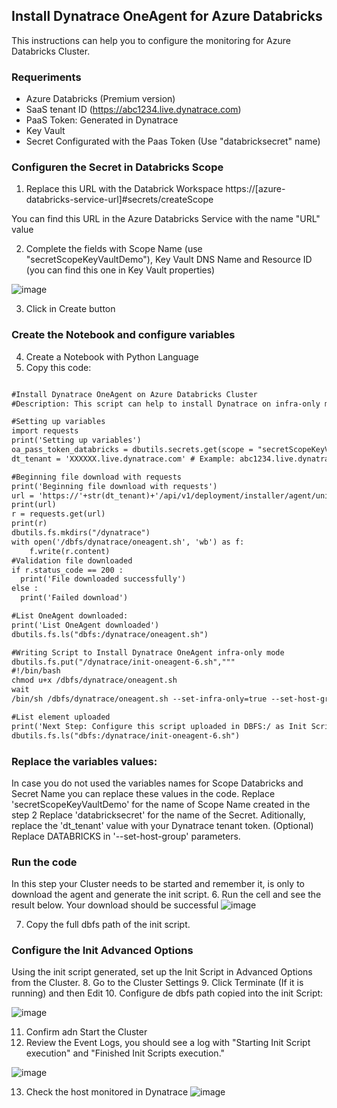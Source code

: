 ## Install Dynatrace OneAgent for Azure Databricks

This instructions can help you to configure the monitoring for Azure Databricks Cluster.

### Requeriments

- Azure Databricks (Premium version)
- SaaS tenant ID (https://abc1234.live.dynatrace.com)
- PaaS Token: Generated in Dynatrace
- Key Vault
- Secret Configurated with the Paas Token (Use "databricksecret" name)

### Configuren the Secret in Databricks Scope

1. Replace this URL with the Databrick Workspace
https://[azure-databricks-service-url]#secrets/createScope
  
  You can find this URL in the Azure Databricks Service with the name "URL" value
  
2. Complete the fields with Scope Name (use "secretScopeKeyVaultDemo"), Key Vault DNS Name and Resource ID (you can find this one in Key Vault properties)

![image](https://user-images.githubusercontent.com/63391165/131609924-673c2948-297c-4ae8-823a-7b33c593fc91.png)

3. Click in Create button 
  
### Create the Notebook and configure variables
  
4. Create a Notebook with Python Language
5. Copy this code:

```markdown

#Install Dynatrace OneAgent on Azure Databricks Cluster
#Description: This script can help to install Dynatrace on infra-only mode to get infrastructure visibility

#Setting up variables
import requests
print('Setting up variables')
oa_pass_token_databricks = dbutils.secrets.get(scope = "secretScopeKeyVaultDemo", key = "databricksecret")
dt_tenant = 'XXXXXX.live.dynatrace.com' # Example: abc1234.live.dynatrace.com

#Beginning file download with requests
print('Beginning file download with requests')
url = 'https://'+str(dt_tenant)+'/api/v1/deployment/installer/agent/unix/default/latest?Api-Token='+str(oa_pass_token_databricks) +'&arch=x86&flavor=default'
print(url)
r = requests.get(url)
print(r)
dbutils.fs.mkdirs("/dynatrace")
with open('/dbfs/dynatrace/oneagent.sh', 'wb') as f:
    f.write(r.content)
#Validation file downloaded
if r.status_code == 200 :
  print('File downloaded successfully')
else :
  print('Failed download')

#List OneAgent downloaded:
print('List OneAgent downloaded')
dbutils.fs.ls("dbfs:/dynatrace/oneagent.sh")

#Writing Script to Install Dynatrace OneAgent infra-only mode
dbutils.fs.put("/dynatrace/init-oneagent-6.sh","""
#!/bin/bash
chmod u+x /dbfs/dynatrace/oneagent.sh
wait
/bin/sh /dbfs/dynatrace/oneagent.sh --set-infra-only=true --set-host-group=DATABRICKS""", True)

#List element uploaded
print('Next Step: Configure this script uploaded in DBFS:/ as Init Script in Cluster Advanced Options')
dbutils.fs.ls("dbfs:/dynatrace/init-oneagent-6.sh")

```
### Replace the variables values:
In case you do not used the variables names for Scope Databricks and Secret Name you can replace these values in the code.
Replace 'secretScopeKeyVaultDemo' for the name of Scope Name created in the step 2
Replace 'databricksecret' for the name of the Secret.
Aditionally, replace the 'dt_tenant' value with your Dynatrace tenant token.
(Optional) Replace DATABRICKS in '--set-host-group' parameters.
  
### Run the code
In this step your Cluster needs to be started and remember it, is only to download the agent and generate the init script.
6. Run the cell and see the result below. Your download should be successful
![image](https://user-images.githubusercontent.com/63391165/131608953-0810540e-061e-452b-94be-38e11070cc04.png)

7. Copy the full dbfs path of the init script.

### Configure the Init Advanced Options
Using the init script generated, set up the Init Script in Advanced Options from the Cluster.
8. Go to the Cluster Settings
9. Click Terminate (If it is running) and then Edit
10. Configure de dbfs path copied into the init Script:

![image](https://user-images.githubusercontent.com/63391165/131608595-8d4529af-3f22-4742-8619-a954b03da79f.png)

11. Confirm adn Start the Cluster
12. Review the Event Logs, you should see a log with "Starting Init Script execution" and "Finished Init Scripts execution."

![image](https://user-images.githubusercontent.com/63391165/131608732-1b0e2702-4ad0-4a1f-9980-d351beabee12.png)

13. Check the host monitored in Dynatrace
![image](https://user-images.githubusercontent.com/63391165/131611796-364c170c-7975-45cc-a569-28d9548acd0f.png)
